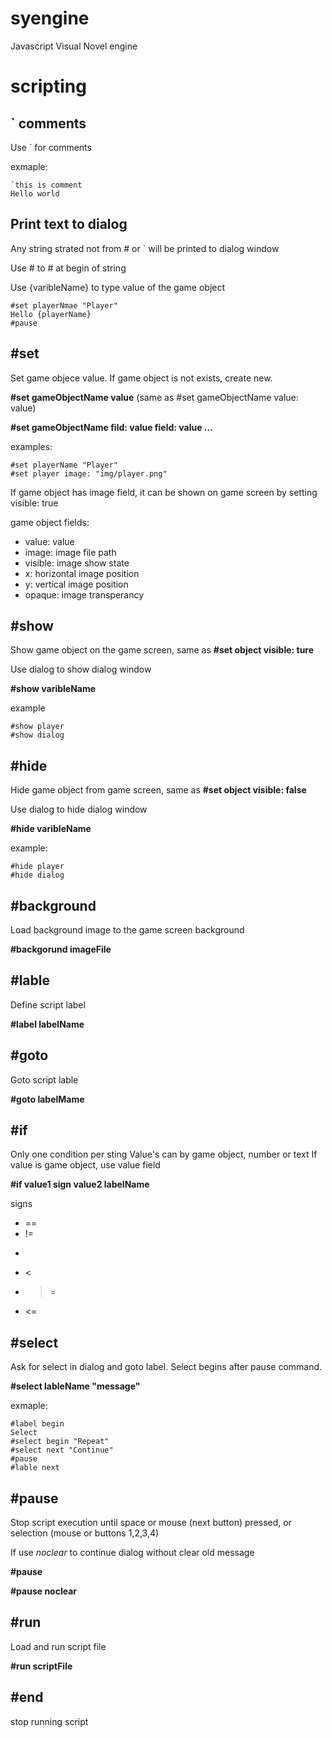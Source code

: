 # syengine
Javascript Visual Novel engine

# scripting

## \` comments

Use \` for comments

exmaple:

```
`this is comment
Hello world
```

## Print text to dialog

Any string strated not from # or \` will be printed to dialog window

Use \# to # at begin of string

Use {varibleName} to type value of the game object

```
#set playerNmae "Player"
Hello {playerName}
#pause
```

## #set

Set game objecе value. If game object is not exists, create new.

**#set gameObjectName value** (same as #set gameObjectName value: value)
 
**#set gameObjectName fild: value field: value ...**

examples:
```
#set playerName "Player"
#set player image: "img/player.png"
```

If game object has image field, it can be shown on game screen by setting visible: true

game object fields:

* value: value
* image: image file path
* visible: image show state
* x: horizontal image position
* y: vertical image position
* opaque: image transperancy

## #show

Show game object on the game screen, same as **#set object visible: ture**

Use dialog to show dialog window

**#show varibleName**

example
```
#show player
#show dialog
```

## #hide

Hide game object from game screen, same as **#set object visible: false**

Use dialog to hide dialog window

**#hide varibleName**

example:
```
#hide player
#hide dialog
```

## #background

Load background image to the game screen background

**#backgorund imageFile**

## #lable

Define script label

**#label labelName**

## #goto

Goto script lable

**#goto labelMame**

## #if

Only one condition per sting
Value's can by game object, number or text
If value is game object, use value field

**#if value1 sign value2 labelName**

signs

* ==
* !=
* >
* <
* >=
* <=

## #select

Ask for select in dialog and goto label. Select begins after pause command.

**#select lableName "message"**

exmaple:
```
#label begin
Select
#select begin "Repeat"
#select next "Continue"
#pause
#lable next
```

## #pause

Stop script execution until space or mouse (next button) pressed, or selection (mouse or buttons 1,2,3,4)

If use *noclear* to continue dialog without clear old message

**#pause**

**#pause noclear**

## #run

Load and run script file

**#run scriptFile**

## #end

stop running script
